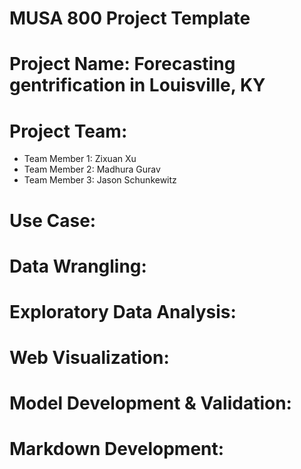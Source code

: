 # MUSA 800 Project Template

# Project Name: Forecasting gentrification in Louisville, KY


# Project Team:

* Team Member 1: Zixuan Xu
* Team Member 2: Madhura Gurav
* Team Member 3: Jason Schunkewitz

# Use Case:

# Data Wrangling:

# Exploratory Data Analysis:

# Web Visualization:

# Model Development & Validation:

# Markdown Development:
